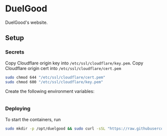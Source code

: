 # DuelGood

DuelGood's website.

## Setup

### Secrets

Copy Cloudflare origin key into `/etc/ssl/cloudflare/key.pem`.
Copy Cloudflare origin cert into `/etc/ssl/cloudflare/cert.pem`

```sh
sudo chmod 644 "/etc/ssl/cloudflare/cert.pem"
sudo chmod 600 "/etc/ssl/cloudflare/key.pem"
```

Create the following environment variables:

```sh

```

### Deploying

To start the containers, run

```sh
sudo mkdir -p /opt/duelgood && sudo curl -sSL "https://raw.githubusercontent.com/duelgood/website/refs/heads/main/compose.yml?$(date +%s)" -o /opt/duelgood/compose.yml && sudo curl -sSL "https://raw.githubusercontent.com/duelgood/website/refs/heads/main/startup.sh?$(date +%s)" | sh
```
